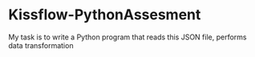 # Kissflow-PythonAssesment
My task is to write a Python program that reads this JSON file, performs data transformation
